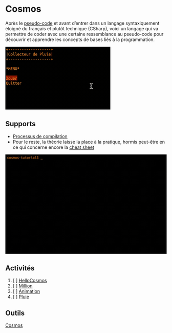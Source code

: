 # Cosmos

Après le [pseudo-code](../supports/pseudocode.md) et avant d’entrer dans un langage syntaxiquement éloigné du 
français et plutôt technique (CSharp), voici un langage qui va permettre de coder avec une certaine
ressemblance au pseudo-code pour découvrir et apprendre les concepts de bases liés à la programmation.

![cosmos1.gif](cosmos1.gif)
## Supports

- [Processus de compilation](../supports/compilation.md)
- Pour le reste, la théorie laisse la place à la pratique, hormis peut-être en ce qui concerne encore
la [cheat sheet](https://raw.githubusercontent.com/jonathanMelly/cosmos/integration/doc/cheatsheet.pdf)

![cosmos2.gif](cosmos2.gif)

## Activités
1. [ ] [HelloCosmos](https://labs.section-inf.ch/codelabs/cosmos-base-00-hello/index.html?index=..%2F..msig)
2. [ ] [Million](https://labs.section-inf.ch/codelabs/cosmos-base-01-million/index.html?index=..%2F..msig)
3. [ ] [Animation](https://labs.section-inf.ch/codelabs/cosmos-base-02-animation/index.html?index=..%2F..msig)
4. [ ] [Pluie](https://labs.section-inf.ch/codelabs/cosmos-base-03-raincollector/index.html?index=..%2F..msig)

## Outils
[Cosmos](cosmos-win-x64.zip)